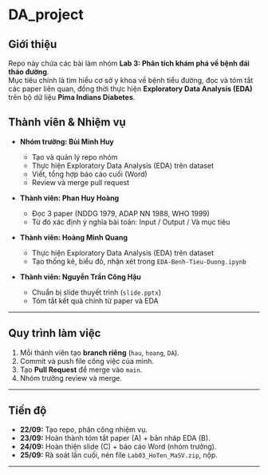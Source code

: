 # DA_project

## Giới thiệu
Repo này chứa các bài làm nhóm 
**Lab 3: Phân tích khám phá về bệnh đái tháo đường**.  
Mục tiêu chính là tìm hiểu cơ sở y khoa về bệnh tiểu đường, đọc và tóm tắt các paper liên quan, đồng thời thực hiện **Exploratory Data Analysis (EDA)** trên bộ dữ liệu **Pima Indians Diabetes**.

## Thành viên & Nhiệm vụ
- **Nhóm trưởng: Bùi Minh Huy** 
  - Tạo và quản lý repo nhóm
  - Thực hiện Exploratory Data Analysis (EDA) trên dataset
  - Viết, tổng hợp báo cáo cuối (Word)  
  - Review và merge pull request  

- **Thành viên: Phan Huy Hoàng** 
  - Đọc 3 paper (NDDG 1979, ADAP NN 1988, WHO 1999)  
  - Từ đó xác định ý nghĩa bài toán: Input / Output / Và mục tiêu
- **Thành viên: Hoàng Minh Quang**  
  - Thực hiện Exploratory Data Analysis (EDA) trên dataset  
  - Tạo thống kê, biểu đồ, nhận xét trong `EDA-Benh-Tieu-Duong.ipynb`  

- **Thành viên: Nguyễn Trần Công Hậu**  
  - Chuẩn bị slide thuyết trình (`slide.pptx`)  
  - Tóm tắt kết quả chính từ paper và EDA  

---
## Quy trình làm việc
1. Mỗi thành viên tạo **branch riêng** (`hau`, `hoang`, `DA`).  
2. Commit và push file công việc của mình.  
3. Tạo **Pull Request** để merge vào `main`.  
4. Nhóm trưởng review và merge.  

---
## Tiến độ
- **22/09:** Tạo repo, phân công nhiệm vụ.  
- **23/09:** Hoàn thành tóm tắt paper (A) + bản nháp EDA (B).  
- **24/09:** Hoàn thiện slide (C) + báo cáo Word (nhóm trưởng).  
- **25/09:** Rà soát lần cuối, nén file `Lab03_HoTen_MaSV.zip`, nộp.  
---
